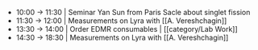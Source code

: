 - 10:00 -> 11:30 | Seminar Yan Sun from Paris Sacle about singlet fission
- 11:30 -> 12:00 | Measurements on Lyra with [[A. Vereshchagin]]
- 13:30 -> 14:00 | Order EDMR consumables | [[category/Lab Work]]
- 14:30 -> 18:30 | Measurements on Lyra with [[A. Vereshchagin]]